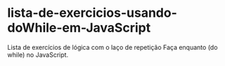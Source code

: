 # lista-de-exercicios-usando-doWhile-em-JavaScript
Lista de exercícios de lógica com o laço de repetição Faça enquanto (do while) no JavaScript.
